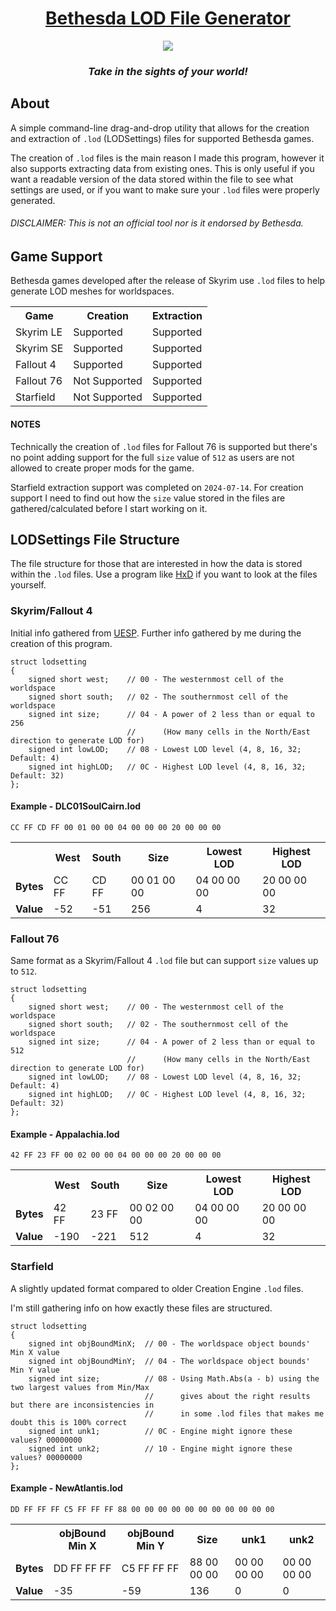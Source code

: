 <div align="center">
<h1><u>Bethesda LOD File Generator</u></h1>
<img src="Bethesda LOD File Generator/Resources/Icon.ico" />
<h3><i>Take in the sights of your world!</i></h3>
</div>

<h2>About</h2>
<p>
A simple command-line drag-and-drop utility that allows for the creation and extraction of <code>.lod</code> (LODSettings) files for supported Bethesda games.

The creation of <code>.lod</code> files is the main reason I made this program, however it also supports extracting data from existing ones.
This is only useful if you want a readable version of the data stored within the file to see what settings are used, or if you want to make sure your <code>.lod</code> files were properly generated.
</p>

<h6>DISCLAIMER: This is not an official tool nor is it endorsed by Bethesda.</h6>

<h2>Game Support</h2>
<p>
Bethesda games developed after the release of Skyrim use <code>.lod</code> files to help generate LOD meshes for worldspaces.
</p>

<table>
    <tr>
        <th>Game</th>
        <th>Creation</th>
        <th>Extraction</th>
    </tr>
    <tr>
        <td>Skyrim LE</td>
        <td>Supported</td>
        <td>Supported</td>
    </tr>
    <tr>
        <td>Skyrim SE</td>
        <td>Supported</td>
        <td>Supported</td>
    </tr>
    <tr>
        <td>Fallout 4</td>
        <td>Supported</td>
        <td>Supported</td>
    </tr>
    <tr>
        <td>Fallout 76</td>
        <td>Not Supported</td>
        <td>Supported</td>
    </tr>
    <tr>
        <td>Starfield</td>
        <td>Not Supported</td>
        <td>Supported</td>
    </tr>
</table>

<h4>NOTES</h4>
<p>
Technically the creation of <code>.lod</code> files for Fallout 76 is supported but there's no point adding support for the full <code>size</code> value of <code>512</code> as users are not allowed to create proper mods for the game.

Starfield extraction support was completed on <code>2024-07-14</code>. For creation support I need to find out how the <code>size</code> value stored in the files are gathered/calculated before I start working on it.
</p>

<h2>LODSettings File Structure</h2>
<p>
The file structure for those that are interested in how the data is stored within the <code>.lod</code> files. Use a program like <a href="https://mh-nexus.de/en/hxd/">HxD</a> if you want to look at the files yourself.
</p>

<h3>Skyrim/Fallout 4</h3>
<p>
Initial info gathered from <a href="https://en.uesp.net/wiki/Skyrim_Mod:LOD_Settings_File_Format">UESP</a>. Further info gathered by me during the creation of this program.
</p>
<pre><code>struct lodsetting
{
    signed short west;    // 00 - The westernmost cell of the worldspace
    signed short south;   // 02 - The southernmost cell of the worldspace
    signed int size;      // 04 - A power of 2 less than or equal to 256
                          //      (How many cells in the North/East direction to generate LOD for)
    signed int lowLOD;    // 08 - Lowest LOD level (4, 8, 16, 32; Default: 4)
    signed int highLOD;   // 0C - Highest LOD level (4, 8, 16, 32; Default: 32)
};
</code></pre>

<h4>Example - DLC01SoulCairn.lod</h4>
<pre><code>CC FF CD FF 00 01 00 00 04 00 00 00 20 00 00 00</code></pre>
<table>
    <tr>
        <th></th>
        <th>West</th>
        <th>South</th>
        <th>Size</th>
        <th>Lowest LOD</th>
        <th>Highest LOD</th>
    </tr>
    <tr>
        <td><b>Bytes</b></td>
        <td>CC FF</td>
        <td>CD FF</td>
        <td>00 01 00 00</td>
        <td>04 00 00 00</td>
        <td>20 00 00 00</td>
    </tr>
    <tr>
        <td><b>Value</b></td>
        <td>-52</td>
        <td>-51</td>
        <td>256</td>
        <td>4</td>
        <td>32</td>
    </tr>
</table>

<h3>Fallout 76</h3>
<p>
Same format as a Skyrim/Fallout 4 <code>.lod</code> file but can support <code>size</code> values up to <code>512</code>.
</p>
<pre><code>struct lodsetting
{
    signed short west;    // 00 - The westernmost cell of the worldspace
    signed short south;   // 02 - The southernmost cell of the worldspace
    signed int size;      // 04 - A power of 2 less than or equal to 512
                          //      (How many cells in the North/East direction to generate LOD for)
    signed int lowLOD;    // 08 - Lowest LOD level (4, 8, 16, 32; Default: 4)
    signed int highLOD;   // 0C - Highest LOD level (4, 8, 16, 32; Default: 32)
};
</code></pre>

<h4>Example - Appalachia.lod</h4>
<pre><code>42 FF 23 FF 00 02 00 00 04 00 00 00 20 00 00 00</code></pre>
<table>
    <tr>
        <th></th>
        <th>West</th>
        <th>South</th>
        <th>Size</th>
        <th>Lowest LOD</th>
        <th>Highest LOD</th>
    </tr>
    <tr>
        <td><b>Bytes</b></td>
        <td>42 FF</td>
        <td>23 FF</td>
        <td>00 02 00 00</td>
        <td>04 00 00 00</td>
        <td>20 00 00 00</td>
    </tr>
    <tr>
        <td><b>Value</b></td>
        <td>-190</td>
        <td>-221</td>
        <td>512</td>
        <td>4</td>
        <td>32</td>
    </tr>
</table>

<h3>Starfield</h3>
<p>
A slightly updated format compared to older Creation Engine <code>.lod</code> files.

I'm still gathering info on how exactly these files are structured.
</p>
<pre><code>struct lodsetting
{
    signed int objBoundMinX;  // 00 - The worldspace object bounds' Min X value
    signed int objBoundMinY;  // 04 - The worldspace object bounds' Min Y value
    signed int size;          // 08 - Using Math.Abs(a - b) using the two largest values from Min/Max
                              //      gives about the right results but there are inconsistencies in
                              //      in some .lod files that makes me doubt this is 100% correct
    signed int unk1;          // 0C - Engine might ignore these values? 00000000
    signed int unk2;          // 10 - Engine might ignore these values? 00000000
};
</code></pre>

<h4>Example - NewAtlantis.lod</h4>
<pre><code>DD FF FF FF C5 FF FF FF 88 00 00 00 00 00 00 00 00 00 00 00</code></pre>
<table>
    <tr>
        <th></th>
        <th>objBound Min X</th>
        <th>objBound Min Y</th>
        <th>Size</th>
        <th>unk1</th>
        <th>unk2</th>
    </tr>
    <tr>
        <td><b>Bytes</b></td>
        <td>DD FF FF FF</td>
        <td>C5 FF FF FF</td>
        <td>88 00 00 00</td>
        <td>00 00 00 00</td>
        <td>00 00 00 00</td>
    </tr>
    <tr>
        <td><b>Value</b></td>
        <td>-35</td>
        <td>-59</td>
        <td>136</td>
        <td>0</td>
        <td>0</td>
    </tr>
</table>
